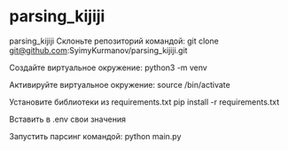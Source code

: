 # parsing_kijiji
parsing_kijiji
Склоньте репозиторий командой: 
git clone git@github.com:SyimyKurmanov/parsing_kijiji.git

Создайте виртуальное окружение:
python3 -m venv <name of venv>

Активируйте виртуальное окружение:
source <name of venv>/bin/activate

Установите библиотеки из requirements.txt
pip install -r requirements.txt

Вставить в .env свои значения

Запустить парсинг командой:
python main.py
